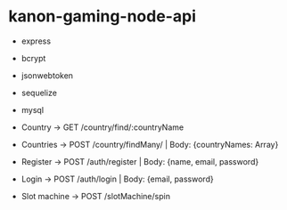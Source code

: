 # kanon-gaming-node-api

  - express
  - bcrypt
  - jsonwebtoken
  - sequelize
  - mysql
  
  - Country -> GET /country/find/:countryName
  - Countries -> POST /country/findMany/ | Body: {countryNames: Array<string>}
  - Register -> POST /auth/register | Body: {name, email, password}
  - Login -> POST /auth/login | Body: {email, password}
  - Slot machine -> POST /slotMachine/spin
